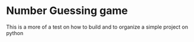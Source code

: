 # Number Guessing game
This is a more of a test on how to build and to organize a simple project on python